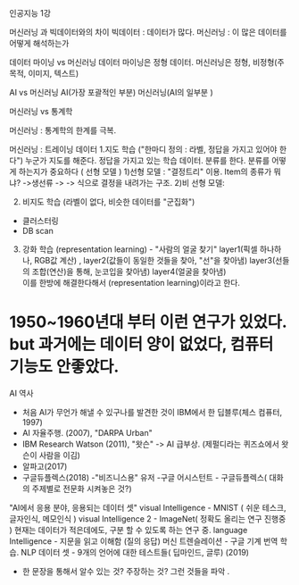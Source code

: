 
인공지능 1강 

머신러닝 과 빅데이터와의 차이 
빅데이터 : 데이터가 많다. 
머신러닝 : 이 많은 데이터를 어떻게 해석하는가 

데이터 마이닝 vs 머신러닝 
데이터 마이닝은 정형 데이터. 
머신러닝은 정형, 비정형(주목적, 이미지, 텍스트)

AI vs 머신러닝 
AI(가장 포괄적인 부분) 
머신러닝(AI의 일부분 )

머신러닝 vs 통계학 

머신러닝 : 통계학의 한계를 극복. 
 
머신러닝 : 트레이닝 데이터 
1.지도 학습 ("한마디 정의 : 라벨, 정답을 가지고 있어야 한다") 
누군가 지도를 해준다. 정답을 가지고 있는 학습 데이터.  분류를 한다. 분류를 어떻게 하는지가 중요하다 ( 선형 모델 ) 
1)선형 모델 :  "결정트리" 이용. 
Item의 종류가 뭐냐? ->생선류 ->  -> 식으로 결정을 내려가는 구조.
2)비 선형 모델:  

2. 비지도 학습 (라벨이 없다, 비슷한 데이터를 "군집화")
- 클러스터링 
- DB scan

3. 강화 학습 
(representation learning) - "사람의 얼굴 찾기"
layer1(픽셀 하나하나, RGB값 계산) , 
layer2(값들이 동일한 것들을 찾아, "선"을 찾아냄)
layer3(선들의 조합(연산)을 통해, 눈코입을 찾아냄)
layer4(얼굴을 찾아냄)  
이를 한방에 해결한다해서 (representation learning)이라고 한다. 

# 1950~1960년대 부터 이런 연구가 있었다.  but 과거에는 데이터 양이 없었다, 컴퓨터 기능도 안좋았다. 

AI 역사 
- 처음 AI가 무언가 해낼 수 있구나를 발견한 것이 IBM에서 한 딥블루(체스 컴퓨터, 1997)
- AI 자율주행. (2007), "DARPA Urban" 
- IBM Research Watson (2011), "왓슨" -> AI 급부상. 
(제펄디라는 퀴즈쇼에서 왓슨이 사람을 이김)
- 알파고(2017) 
- 구글듀플렉스(2018) -"비즈니스용"
유저 -구글 어시스턴트 - 구글듀플렉스( 대화의 주제별로 전문화 시켜놓은 것?)  
 
"AI에서 응용 분야, 응용되는 데이터 셋"
visual Intelligence - MNIST ( 쉬운 테스크, 글자인식, 메모인식 ) 
visual Intelligence 2 - ImageNet( 정확도 올리는 연구 진행중 ) 
현재는 데이터가 적은데에도, 구분 할 수 있도록 하는 연구 중. 
language Intelligence - 지문을 읽고 이해함 (질의 응답)
머신 트렌슬레이션 - 구글 기계 번역 학습. 
NLP 데이터 셋 - 9개의 언어에 대한 테스트들( 딥마인드, 글루) (2019)
- 한 문장을 통해서 알수 있는 것? 주장하는 것? 그런 것들을 파악 . 